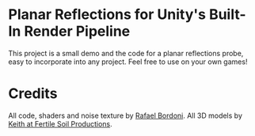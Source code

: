 # Planar Reflections for Unity's Built-In Render Pipeline

This project is a small demo and the code for a planar reflections probe, easy to incorporate into any project. Feel free to use on your own games!

# Credits

All code, shaders and noise texture by [Rafael Bordoni](https://github.com/eldskald). All 3D models by [Keith at Fertile Soil Productions](https://fertile-soil-productions.itch.io/modular-terrain-pack).
